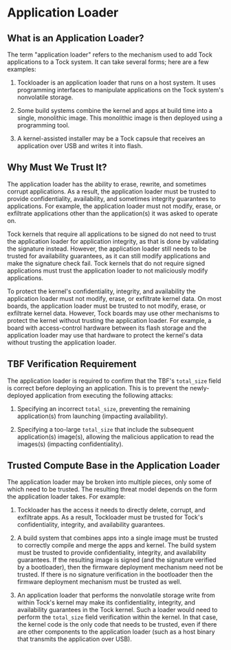 Application Loader
==================

## What is an Application Loader?

The term "application loader" refers to the mechanism used to add Tock
applications to a Tock system. It can take several forms; here are a few
examples:

1. Tockloader is an application loader that runs on a host system. It uses
   programming interfaces to manipulate applications on the Tock system's
   nonvolatile storage.

1. Some build systems combine the kernel and apps at build time into a single,
   monolithic image. This monolithic image is then deployed using a programming
   tool.

1. A kernel-assisted installer may be a Tock capsule that receives an
   application over USB and writes it into flash.

## Why Must We Trust It?

The application loader has the ability to erase, rewrite, and sometimes corrupt
applications. As a result, the application loader must be trusted to provide
confidentiality, availability, and sometimes integrity guarantees to
applications. For example, the application loader must not modify, erase, or
exfiltrate applications other than the application(s) it was asked to operate
on.

Tock kernels that require all applications to be signed do not need to trust the
application loader for application integrity, as that is done by validating the
signature instead. However, the application loader still needs to be trusted for
availability guarantees, as it can still modify applications and make the
signature check fail. Tock kernels that do not require signed applications must
trust the application loader to not maliciously modify applications.

To protect the kernel's confidentiality, integrity, and availability the
application loader must not modify, erase, or exfiltrate kernel data. On most
boards, the application loader must be trusted to not modify, erase, or
exfiltrate kernel data. However, Tock boards may use other mechanisms to protect
the kernel without trusting the application loader. For example, a board with
access-control hardware between its flash storage and the application loader may
use that hardware to protect the kernel's data without trusting the application
loader.

## TBF Verification Requirement

The application loader is required to confirm that the TBF's `total_size` field
is correct before deploying an application. This is to prevent the
newly-deployed application from executing the following attacks:

1. Specifying an incorrect `total_size`, preventing the remaining application(s)
   from launching (impacting availability).

1. Specifying a too-large `total_size` that include the subsequent
   application(s) image(s), allowing the malicious application to read the
   images(s) (impacting confidentiality).

## Trusted Compute Base in the Application Loader

The application loader may be broken into multiple pieces, only some of which
need to be trusted. The resulting threat model depends on the form the
application loader takes. For example:

1. Tockloader has the access it needs to directly delete, corrupt, and
   exfiltrate apps. As a result, Tockloader must be trusted for Tock's
   confidentiality, integrity, and availability guarantees.

1. A build system that combines apps into a single image must be trusted to
   correctly compile and merge the apps and kernel. The build system must be
   trusted to provide confidentiality, integrity, and availability guarantees.
   If the resulting image is signed (and the signature verified by a
   bootloader), then the firmware deployment mechanism need not be trusted. If
   there is no signature verification in the bootloader then the firmware
   deployment mechanism must be trusted as well.

1. An application loader that performs the nonvolatile storage write from within
   Tock's kernel may make its confidentiality, integrity, and availability
   guarantees in the Tock kernel. Such a loader would need to perform the
   `total_size` field verification within the kernel. In that case, the kernel
   code is the only code that needs to be trusted, even if there are other
   components to the application loader (such as a host binary that transmits
   the application over USB).

